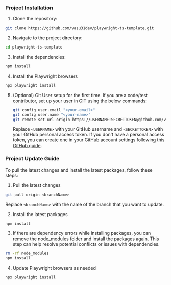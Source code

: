 ### Project Installation

1. Clone the repository:

```bash
git clone https://github.com/vasu31dev/playwright-ts-template.git
```

2. Navigate to the project directory:

```bash
cd playwright-ts-template
```

3. Install the dependencies:

```bash
npm install
```

4. Install the Playwright browsers

```bash
npx playwright install
```

5. (Optional) Git User setup for the first time. If you are a code/test contributor, set up your user in GIT using the below commands:

   ```bash
   git config user.email "<your-email>"
   git config user.name "<your-name>"
   git remote set-url origin https://USERNAME:SECRETTOKEN@github.com/vasu31dev/playwright-ts-template.git
   ```

   Replace `<USERNAME>` with your GitHub username and `<SECRETTOKEN>` with your GitHub personal access token. If you don't have a personal access token, you can create one in your GitHub account settings following this [GitHub guide](https://docs.github.com/en/authentication/keeping-your-account-and-data-secure/managing-your-personal-access-tokens).

### Project Update Guide

To pull the latest changes and install the latest packages, follow these steps:

1. Pull the latest changes

```bash
git pull origin <branchName>
```

Replace `<branchName>` with the name of the branch that you want to update.

2. Install the latest packages

```bash
npm install
```

3. If there are dependency errors while installing packages, you can remove the node_modules folder and install the packages again. This step can help resolve potential conflicts or issues with dependencies.

```bash
rm -rf node_modules
npm install
```

4. Update Playwright browsers as needed

```bash
npx playwright install
```
